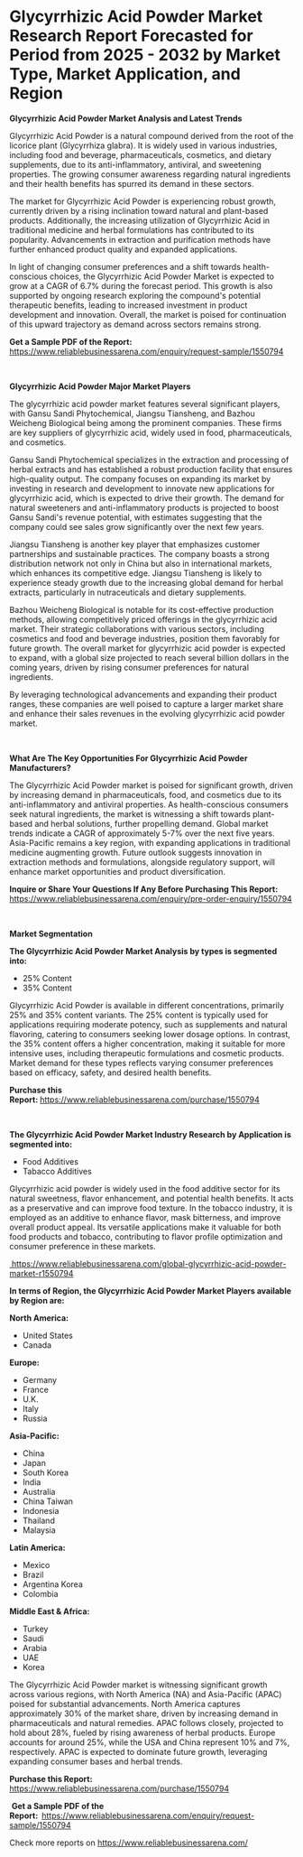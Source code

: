 <p><h1>Glycyrrhizic Acid Powder Market Research Report Forecasted for Period from 2025 -  2032 by Market Type, Market Application, and Region</h1></p><p><strong>Glycyrrhizic Acid Powder Market Analysis and Latest Trends</strong></p>
<p><p>Glycyrrhizic Acid Powder is a natural compound derived from the root of the licorice plant (Glycyrrhiza glabra). It is widely used in various industries, including food and beverage, pharmaceuticals, cosmetics, and dietary supplements, due to its anti-inflammatory, antiviral, and sweetening properties. The growing consumer awareness regarding natural ingredients and their health benefits has spurred its demand in these sectors.</p><p>The market for Glycyrrhizic Acid Powder is experiencing robust growth, currently driven by a rising inclination toward natural and plant-based products. Additionally, the increasing utilization of Glycyrrhizic Acid in traditional medicine and herbal formulations has contributed to its popularity. Advancements in extraction and purification methods have further enhanced product quality and expanded applications.</p><p>In light of changing consumer preferences and a shift towards health-conscious choices, the Glycyrrhizic Acid Powder Market is expected to grow at a CAGR of 6.7% during the forecast period. This growth is also supported by ongoing research exploring the compound's potential therapeutic benefits, leading to increased investment in product development and innovation. Overall, the market is poised for continuation of this upward trajectory as demand across sectors remains strong.</p></p>
<p><strong>Get a Sample PDF of the Report:&nbsp;</strong> <a href="https://www.reliablebusinessarena.com/enquiry/request-sample/1550794?utm_campaign=2175&utm_medium=2&utm_source=Github&utm_content=ia&utm_term=31032025&utm_id=glycyrrhizic-acid-powder">https://www.reliablebusinessarena.com/enquiry/request-sample/1550794</a></p>
<p>&nbsp;</p>
<p><strong>Glycyrrhizic Acid Powder Major Market Players</strong></p>
<p><p>The glycyrrhizic acid powder market features several significant players, with Gansu Sandi Phytochemical, Jiangsu Tiansheng, and Bazhou Weicheng Biological being among the prominent companies. These firms are key suppliers of glycyrrhizic acid, widely used in food, pharmaceuticals, and cosmetics.</p><p>Gansu Sandi Phytochemical specializes in the extraction and processing of herbal extracts and has established a robust production facility that ensures high-quality output. The company focuses on expanding its market by investing in research and development to innovate new applications for glycyrrhizic acid, which is expected to drive their growth. The demand for natural sweeteners and anti-inflammatory products is projected to boost Gansu Sandi's revenue potential, with estimates suggesting that the company could see sales grow significantly over the next few years.</p><p>Jiangsu Tiansheng is another key player that emphasizes customer partnerships and sustainable practices. The company boasts a strong distribution network not only in China but also in international markets, which enhances its competitive edge. Jiangsu Tiansheng is likely to experience steady growth due to the increasing global demand for herbal extracts, particularly in nutraceuticals and dietary supplements.</p><p>Bazhou Weicheng Biological is notable for its cost-effective production methods, allowing competitively priced offerings in the glycyrrhizic acid market. Their strategic collaborations with various sectors, including cosmetics and food and beverage industries, position them favorably for future growth. The overall market for glycyrrhizic acid powder is expected to expand, with a global size projected to reach several billion dollars in the coming years, driven by rising consumer preferences for natural ingredients.</p><p>By leveraging technological advancements and expanding their product ranges, these companies are well poised to capture a larger market share and enhance their sales revenues in the evolving glycyrrhizic acid powder market.</p></p>
<p>&nbsp;</p>
<p><strong>What Are The Key Opportunities For Glycyrrhizic Acid Powder Manufacturers?</strong></p>
<p><p>The Glycyrrhizic Acid Powder market is poised for significant growth, driven by increasing demand in pharmaceuticals, food, and cosmetics due to its anti-inflammatory and antiviral properties. As health-conscious consumers seek natural ingredients, the market is witnessing a shift towards plant-based and herbal solutions, further propelling demand. Global market trends indicate a CAGR of approximately 5-7% over the next five years. Asia-Pacific remains a key region, with expanding applications in traditional medicine augmenting growth. Future outlook suggests innovation in extraction methods and formulations, alongside regulatory support, will enhance market opportunities and product diversification.</p></p>
<p><strong>Inquire or Share Your Questions If Any Before Purchasing This Report:</strong> <a href="https://www.reliablebusinessarena.com/enquiry/pre-order-enquiry/1550794?utm_campaign=2175&utm_medium=2&utm_source=Github&utm_content=ia&utm_term=31032025&utm_id=glycyrrhizic-acid-powder">https://www.reliablebusinessarena.com/enquiry/pre-order-enquiry/1550794</a></p>
<p>&nbsp;</p>
<p><strong>Market Segmentation</strong></p>
<p><strong>The Glycyrrhizic Acid Powder Market Analysis by types is segmented into:</strong></p>
<p><ul><li>25% Content</li><li>35% Content</li></ul></p>
<p><p>Glycyrrhizic Acid Powder is available in different concentrations, primarily 25% and 35% content variants. The 25% content is typically used for applications requiring moderate potency, such as supplements and natural flavoring, catering to consumers seeking lower dosage options. In contrast, the 35% content offers a higher concentration, making it suitable for more intensive uses, including therapeutic formulations and cosmetic products. Market demand for these types reflects varying consumer preferences based on efficacy, safety, and desired health benefits.</p></p>
<p><strong>Purchase this Report:&nbsp;</strong><a href="https://www.reliablebusinessarena.com/purchase/1550794?utm_campaign=2175&utm_medium=2&utm_source=Github&utm_content=ia&utm_term=31032025&utm_id=glycyrrhizic-acid-powder">https://www.reliablebusinessarena.com/purchase/1550794</a></p>
<p>&nbsp;</p>
<p><strong>The Glycyrrhizic Acid Powder Market Industry Research by Application is segmented into:</strong></p>
<p><ul><li>Food Additives</li><li>Tabacco Additives</li></ul></p>
<p><p>Glycyrrhizic acid powder is widely used in the food additive sector for its natural sweetness, flavor enhancement, and potential health benefits. It acts as a preservative and can improve food texture. In the tobacco industry, it is employed as an additive to enhance flavor, mask bitterness, and improve overall product appeal. Its versatile applications make it valuable for both food products and tobacco, contributing to flavor profile optimization and consumer preference in these markets.</p></p>
<p><a href="https://www.reliablebusinessarena.com/global-glycyrrhizic-acid-powder-market-r1550794?utm_campaign=2175&utm_medium=2&utm_source=Github&utm_content=ia&utm_term=31032025&utm_id=glycyrrhizic-acid-powder">&nbsp;https://www.reliablebusinessarena.com/global-glycyrrhizic-acid-powder-market-r1550794</a></p>
<p><strong>In terms of Region, the Glycyrrhizic Acid Powder Market Players available by Region are:</strong></p>
<p>
    <p> <strong> North America: </strong>
        <ul>
            <li>United States</li>
            <li>Canada</li>
        </ul>
        </p> 
    <p> <strong> Europe: </strong>
        <ul>
            <li>Germany</li>
            <li>France</li>
            <li>U.K.</li>
            <li>Italy</li>
            <li>Russia</li>
        </ul>
        </p> 
    <p> <strong> Asia-Pacific: </strong>
        <ul>
            <li>China</li>
            <li>Japan</li>
            <li>South Korea</li>
            <li>India</li>
            <li>Australia</li>
            <li>China Taiwan</li>
            <li>Indonesia</li>
            <li>Thailand</li>
            <li>Malaysia</li>
        </ul>
        </p> 
    <p> <strong> Latin America: </strong>
        <ul>
            <li>Mexico</li>
            <li>Brazil</li>
            <li>Argentina Korea</li>
            <li>Colombia</li>
        </ul>
        </p> 
    <p> <strong> Middle East & Africa: </strong>
        <ul>
            <li>Turkey</li>
            <li>Saudi</li>
            <li>Arabia</li>
            <li>UAE</li>
            <li>Korea</li>
        </ul>
    </p>
    </p>
<p><p>The Glycyrrhizic Acid Powder market is witnessing significant growth across various regions, with North America (NA) and Asia-Pacific (APAC) poised for substantial advancements. North America captures approximately 30% of the market share, driven by increasing demand in pharmaceuticals and natural remedies. APAC follows closely, projected to hold about 28%, fueled by rising awareness of herbal products. Europe accounts for around 25%, while the USA and China represent 10% and 7%, respectively. APAC is expected to dominate future growth, leveraging expanding consumer bases and herbal trends.</p></p>
<p><strong>Purchase this Report: </strong><a href="https://www.reliablebusinessarena.com/purchase/1550794?utm_campaign=2175&utm_medium=2&utm_source=Github&utm_content=ia&utm_term=31032025&utm_id=glycyrrhizic-acid-powder">https://www.reliablebusinessarena.com/purchase/1550794</a></p>
<p>&nbsp;<strong>Get a Sample PDF of the Report:&nbsp;&nbsp;</strong><a href="https://www.reliablebusinessarena.com/enquiry/request-sample/1550794?utm_campaign=2175&utm_medium=2&utm_source=Github&utm_content=ia&utm_term=31032025&utm_id=glycyrrhizic-acid-powder">https://www.reliablebusinessarena.com/enquiry/request-sample/1550794</a></p>
<p><strong></strong></p>
<p>Check more reports on <a href="https://www.reliablebusinessarena.com/?utm_campaign=2175&utm_medium=2&utm_source=Github&utm_content=ia&utm_term=31032025&utm_id=glycyrrhizic-acid-powder">https://www.reliablebusinessarena.com/</a></p>